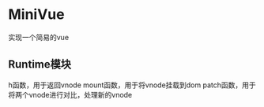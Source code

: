 # MiniVue
实现一个简易的vue

## Runtime模块
h函数，用于返回vnode
mount函数，用于将vnode挂载到dom
patch函数，用于将两个vnode进行对比，处理新的vnode
